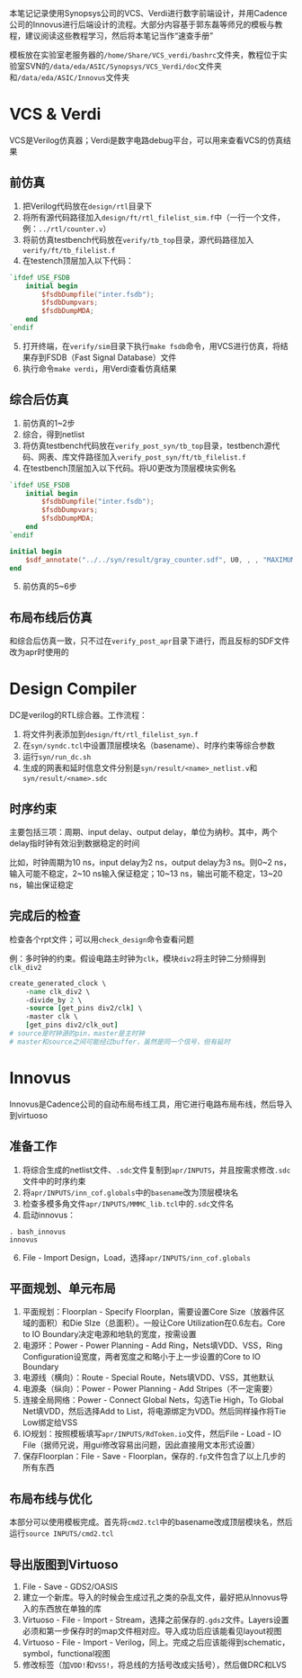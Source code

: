 本笔记记录使用Synopsys公司的VCS、Verdi进行数字前端设计，并用Cadence公司的Innovus进行后端设计的流程。大部分内容基于郭东磊等师兄的模板与教程，建议阅读这些教程学习，然后将本笔记当作“速查手册”

模板放在实验室老服务器的`/home/Share/VCS_verdi/bashrc`文件夹，教程位于实验室SVN的`/data/eda/ASIC/Synopsys/VCS_Verdi/doc`文件夹和`/data/eda/ASIC/Innovus`文件夹

# VCS & Verdi

VCS是Verilog仿真器；Verdi是数字电路debug平台，可以用来查看VCS的仿真结果

## 前仿真

1. 把Verilog代码放在`design/rtl`目录下
2. 将所有源代码路径加入`design/ft/rtl_filelist_sim.f`中（一行一个文件，例：`../rtl/counter.v`）
3. 将前仿真testbench代码放在`verify/tb_top`目录，源代码路径加入`verify/ft/tb_filelist.f`
4. 在testench顶层加入以下代码：

```verilog
`ifdef USE_FSDB
    initial begin
        $fsdbDumpfile("inter.fsdb");
        $fsdbDumpvars;
        $fsdbDumpMDA;
    end
`endif
```

5. 打开终端，在`verify/sim`目录下执行`make fsdb`命令，用VCS进行仿真，将结果存到FSDB（Fast Signal Database）文件
6. 执行命令`make verdi`，用Verdi查看仿真结果

## 综合后仿真

1. 前仿真的1~2步
2. 综合，得到netlist
3. 将仿真testbench代码放在`verify_post_syn/tb_top`目录，testbench源代码、网表、库文件路径加入`verify_post_syn/ft/tb_filelist.f`
4. 在testbench顶层加入以下代码。将U0更改为顶层模块实例名

```verilog
`ifdef USE_FSDB
    initial begin
        $fsdbDumpfile("inter.fsdb");
        $fsdbDumpvars;
        $fsdbDumpMDA;
    end
`endif

initial begin
    $sdf_annotate("../../syn/result/gray_counter.sdf", U0, , , "MAXIMUM");
end
```

5. 前仿真的5~6步

## 布局布线后仿真

和综合后仿真一致，只不过在`verify_post_apr`目录下进行，而且反标的SDF文件改为apr时使用的

# Design Compiler

DC是verilog的RTL综合器。工作流程：

1. 将文件列表添加到`design/ft/rtl_filelist_syn.f`
2. 在`syn/syndc.tcl`中设置顶层模块名（basename）、时序约束等综合参数
3. 运行`syn/run_dc.sh`
4. 生成的网表和延时信息文件分别是`syn/result/<name>_netlist.v`和`syn/result/<name>.sdc`

## 时序约束

主要包括三项：周期、input delay、output delay，单位为纳秒。其中，两个delay指时钟有效沿到数据稳定的时间

比如，时钟周期为10 ns，input delay为2 ns，output delay为3 ns。则0~2 ns，输入可能不稳定，2~10 ns输入保证稳定；10~13 ns，输出可能不稳定，13~20 ns，输出保证稳定

## 完成后的检查

检查各个rpt文件；可以用`check_design`命令查看问题

例：多时钟的约束。假设电路主时钟为`clk`，模块`div2`将主时钟二分频得到`clk_div2`

```tcl
create_generated_clock \
    -name clk_div2 \
    -divide_by 2 \
    -source [get_pins div2/clk] \
    -master clk \
    [get_pins div2/clk_out]
# source是时钟源的pin，master是主时钟
# master和source之间可能经过buffer，虽然是同一个信号，但有延时
```

# Innovus

Innovus是Cadence公司的自动布局布线工具，用它进行电路布局布线，然后导入到virtuoso

## 准备工作

1. 将综合生成的netlist文件、`.sdc`文件复制到`apr/INPUTS`，并且按需求修改`.sdc`文件中的时序约束
2. 将`apr/INPUTS/inn_cof.globals`中的`basename`改为顶层模块名
3. 检查多模多角文件`apr/INPUTS/MMMC_lib.tcl`中的`.sdc`文件名
4. 启动innovus：

```
. bash_innovus
innovus
```

6. File - Import Design，Load，选择`apr/INPUTS/inn_cof.globals`

## 平面规划、单元布局

1. 平面规划：Floorplan - Specify Floorplan，需要设置Core Size（放器件区域的面积）和Die SIze（总面积）。一般让Core Utilization在0.6左右。Core to IO Boundary决定电源和地轨的宽度，按需设置
2. 电源环：Power - Power Planning - Add Ring，Nets填VDD、VSS，Ring Configuration设宽度，两者宽度之和略小于上一步设置的Core to IO Boundary
3. 电源线（横向）：Route - Special Route，Nets填VDD、VSS，其他默认
4. 电源条（纵向）：Power - Power Planning - Add Stripes（不一定需要）
5. 连接全局网络：Power - Connect Global Nets，勾选Tie High，To Global Net填VDD，然后选择Add to List，将电源绑定为VDD。然后同样操作将Tie Low绑定给VSS
6. IO规划：按照模板填写`apr/INPUTS/RdToken.io`文件，然后File - Load - IO File（据师兄说，用gui修改容易出问题，因此直接用文本形式设置）
7. 保存Floorplan：File - Save - Floorplan，保存的`.fp`文件包含了以上几步的所有东西

## 布局布线与优化

本部分可以使用模板完成。首先将`cmd2.tcl`中的basename改成顶层模块名，然后运行`source INPUTS/cmd2.tcl`

## 导出版图到Virtuoso

1. File - Save - GDS2/OASIS
1. 建立一个新库。导入的时候会生成过孔之类的杂乱文件，最好把从Innovus导入的东西放在单独的库
1. Virtuoso - File - Import - Stream，选择之前保存的`.gds2`文件。Layers设置必须和第一步保存时的map文件相对应。导入成功后应该能看见layout视图
1. Virtuoso - File - Import - Verilog，同上。完成之后应该能得到schematic，symbol，functional视图
1. 修改标签（加`VDD!`和`VSS!`，将总线的方括号改成尖括号），然后做DRC和LVS
